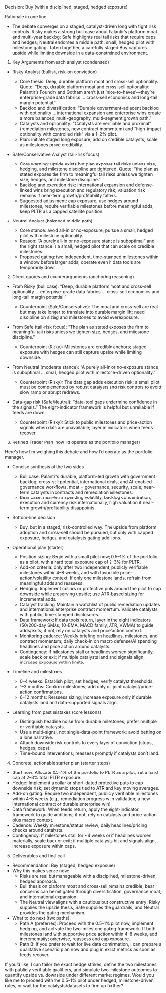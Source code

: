 Decision: Buy (with a disciplined, staged, hedged exposure)

Rationale in one line
- The debate converges on a staged, catalyst-driven long with tight risk controls. Risky makes a strong bull case about Palantir’s platform moat and multi-year backlog; Safe highlights real tail risks that require caps and hedges; Neutral endorses a middle path: small, hedged pilot with milestone gating. Taken together, a carefully staged Buy captures upside while limiting downside in a data-constrained environment.

1) Key Arguments from each analyst (condensed)

- Risky Analyst (bullish, risk-on conviction)
  - Core thesis: Deep, durable platform moat and cross-sell optionality. Quote: “Deep, durable platform moat and cross-sell optionality: Palantir’s Foundry and Gotham aren’t just ‘nice-to-haves’—they’re enterprise-grade data fabrics … cross-sell economics and long-tail margin potential.”
  - Backlog and diversification: “Durable government-adjacent backlog with optionality … international expansion and enterprise wins create a more balanced, multi-geography, multi-segment growth path.”
  - Catalysts and optionality: “Catalysts are verifiable and proximal” (remediation milestones, new contract momentum) and “high-impact optionality with controlled risk” via a 1–2% pilot.
  - Plan: initiate staged long exposure, add on credible catalysts, scale as milestones prove credibility.

- Safe/Conservative Analyst (tail-risk focus)
  - Core warning: upside exists but plan exposes tail risks unless size, hedging, and milestone discipline are tightened. Quote: “the plan as stated exposes the firm to meaningful tail risks unless we tighten size, hedges, and milestone discipline.”
  - Backlog and execution risk: international expansion and defense-linked wins bring execution and regulatory risk; valuation risk remains if near-term growth/profitability falters.
  - Suggested adjustment: cap exposure, use hedges around milestones, require verifiable milestones before meaningful adds, keep PLTR as a capped satellite position.

- Neutral Analyst (balanced middle path)
  - Core stance: avoid all-in or no-exposure; pursue a small, hedged pilot with milestone optionality.
  - Reason: “A purely all-in or no-exposure stance is suboptimal” and the right stance is a small, hedged pilot that can scale on credible milestones.
  - Proposed gating: two independent, time-stamped milestones within a window before larger adds; operate even if data tools are temporarily down.

2) Direct quotes and counterarguments (anchoring reasoning)

- From Risky (bull case): “Deep, durable platform moat and cross-sell optionality … enterprise-grade data fabrics … cross-sell economics and long-tail margin potential.”
  - Counterpoint (Safe/Conservative): The moat and cross-sell are real but may take longer to translate into durable margin lift; need discipline on sizing and milestones to avoid overexposure.

- From Safe (tail-risk focus): “The plan as stated exposes the firm to meaningful tail risks unless we tighten size, hedges, and milestone discipline.”
  - Counterpoint (Risky): Milestones are credible anchors; staged exposure with hedges can still capture upside while limiting downside.

- From Neutral (moderate stance): “A purely all-in or no-exposure stance is suboptimal … small, hedged pilot with milestone-driven optionality.”
  - Counterpoint (Risky): The data gap adds execution risk; a small pilot must be complemented by robust catalysts and risk controls to avoid slow ramp or abrupt redraws.

- Data-gap risk (Safe/Neutral): “data-tool gaps undermine confidence in the signals.” The eight-indicator framework is helpful but unreliable if feeds are down.
  - Counterpoint (Risky): Stick to public milestones and price-action signals when data are unavailable; layer in indicators when feeds recover.

3) Refined Trader Plan (how I’d operate as the portfolio manager)

Here’s how I’m weighing this debate and how I’d operate as the portfolio manager.

- Concise synthesis of the two sides
  - Bull case: Palantir’s durable, platform-led growth with government backlog, cross-sell potential, international deals, and AI-enabled governance workflows. moat = governance, security, scale; near-term catalysts in contracts and remediation milestones.
  - Bear case: near-term spending volatility, backlog concentration, execution and currency risk internationally, high valuation if near-term growth/profitability disappoints.

- Bottom-line decision
  - Buy, but in a staged, risk-controlled way. The upside from platform adoption and cross-sell should be pursued, but only with capped exposure, hedges, and catalysts gating additions.

- Operational plan (starter)
  - Position sizing: Begin with a small pilot now; 0.5–1% of the portfolio as a pilot, with a hard total exposure cap of 2–3% for PLTR.
  - Add-on criteria: Only after two independent, publicly verifiable milestones within 4–8 weeks, and with favorable price-action/volatility context. If only one milestone lands, refrain from meaningful adds and reassess.
  - Hedging: Implement collars or protective puts around the pilot to cap downside while preserving upside; use ATR-based sizing for incremental adds.
  - Catalyst tracking: Maintain a watchlist of public remediation updates and international/enterprise contract momentum. Validate catalysts with public, time-stamped disclosures.
  - Data framework: If data tools return, layer in the eight indicators (50/200-day SMAs, 10-EMA, MACD family, ATR, VWMA) to guide adds/exits; if not, rely on catalysts and price/action context.
  - Monitoring cadence: Weekly briefing on headlines, milestones, and contract momentum; daily check-in on macro defense/AI spending headlines and price action around catalysts.
  - Contingency: If milestones stall or headlines worsen significantly, scale back or exit; if multiple catalysts land and signals align, increase exposure within limits.

- Timeline and milestones
  - 0–4 weeks: Establish pilot; set hedges; verify catalyst thresholds.
  - 1–3 months: Confirm milestones; add only on joint catalyst/price-action confirmations.
  - 6–12 months: Reassess sizing; increase exposure only if durable catalysts land and data-supported signals align.

- Learning from past mistakes (core lessons)
  - Distinguish headline noise from durable milestones; prefer multiple or verifiable catalysts.
  - Use a multi-signal, not single-data-point framework; avoid betting on a lone narrative.
  - Attach downside risk controls to every layer of conviction (stops, hedges, caps).
  - Time-bound interventions; reassess promptly if catalysts don’t land.

4) Concrete, actionable starter plan (starter steps)

- Start now: Allocate 0.5–1% of the portfolio to PLTR as a pilot; set a hard cap at 2–3% total PLTR exposure.
- Hedge: Implement a collar or short-dated protective puts to cap downside risk; set dynamic stops tied to ATR and key moving averages.
- Add-on gating: Require two independent, publicly verifiable milestones within 4–8 weeks (e.g., remediation progress with validation; a new international contract or durable enterprise win).
- Data framework: When feeds return, apply the eight-indicator framework to guide additions; if not, rely on catalysts and price-action plus macro context.
- Cadence: Weekly milestone/status review; daily headlines/pricing checks around catalysts.
- Contingency: If milestones stall for ~4 weeks or if headlines worsen materially, scale back or exit; if multiple catalysts hit and signals align, increase exposure within caps.

5) Deliverables and final call

- Recommendation: Buy (staged, hedged exposure)
- Why this makes sense now:
  - Risks are real but manageable with a disciplined, milestone-driven, hedged approach.
  - Bull thesis on platform moat and cross-sell remains credible; bear concerns can be mitigated through diversification, governance moat, and international expansion.
  - The Neutral view aligns with a cautious but constructive entry; Risky supplies the upside thesis, Safe supplies the guardrails, and Neutral provides the gating mechanism.
- What to do next (two paths):
  - Path A (preferred): Proceed with the 0.5–1% pilot now, implement hedging, and activate the two-milestone gating framework. If both milestones land with supportive price action within 4–8 weeks, add incrementally; otherwise, reassess and cap exposure.
  - Path B: If you prefer to wait for live data confirmation, I can prepare a qualitative scenario plan now and plug in exact metrics as soon as feeds recover.

If you’d like, I can tailor the exact hedge strikes, define the two milestones with publicly verifiable qualifiers, and simulate two-milestone outcomes to quantify upside vs. downside under different market regimes. Would you like me to proceed with the 0.5–1% pilot under hedged, milestone-driven rules, or wait for the catalysts/datasets to firm up further?